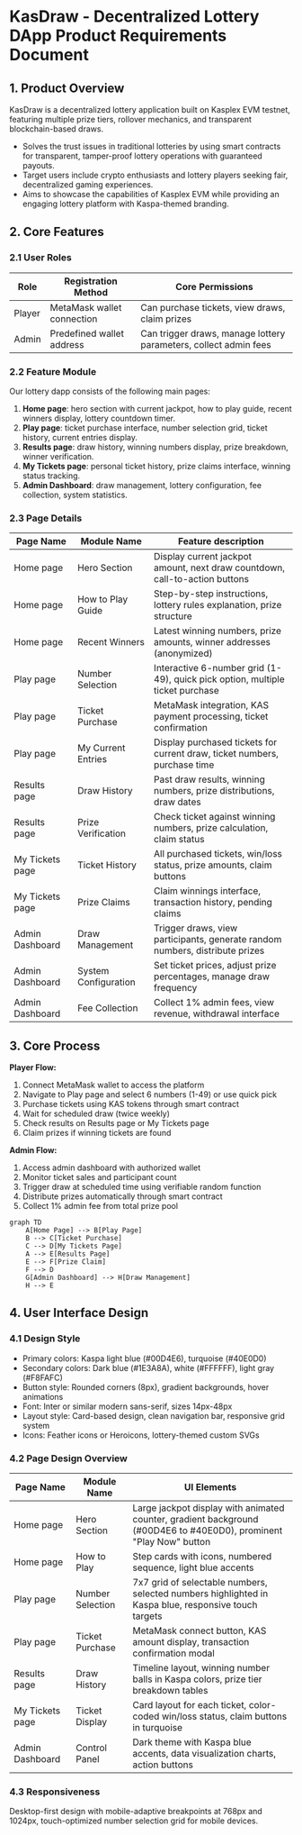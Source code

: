 # KasDraw - Decentralized Lottery DApp Product Requirements Document

## 1. Product Overview
KasDraw is a decentralized lottery application built on Kasplex EVM testnet, featuring multiple prize tiers, rollover mechanics, and transparent blockchain-based draws.
- Solves the trust issues in traditional lotteries by using smart contracts for transparent, tamper-proof lottery operations with guaranteed payouts.
- Target users include crypto enthusiasts and lottery players seeking fair, decentralized gaming experiences.
- Aims to showcase the capabilities of Kasplex EVM while providing an engaging lottery platform with Kaspa-themed branding.

## 2. Core Features

### 2.1 User Roles
| Role | Registration Method | Core Permissions |
|------|---------------------|------------------|
| Player | MetaMask wallet connection | Can purchase tickets, view draws, claim prizes |
| Admin | Predefined wallet address | Can trigger draws, manage lottery parameters, collect admin fees |

### 2.2 Feature Module
Our lottery dapp consists of the following main pages:
1. **Home page**: hero section with current jackpot, how to play guide, recent winners display, lottery countdown timer.
2. **Play page**: ticket purchase interface, number selection grid, ticket history, current entries display.
3. **Results page**: draw history, winning numbers display, prize breakdown, winner verification.
4. **My Tickets page**: personal ticket history, prize claims interface, winning status tracking.
5. **Admin Dashboard**: draw management, lottery configuration, fee collection, system statistics.

### 2.3 Page Details
| Page Name | Module Name | Feature description |
|-----------|-------------|---------------------|
| Home page | Hero Section | Display current jackpot amount, next draw countdown, call-to-action buttons |
| Home page | How to Play Guide | Step-by-step instructions, lottery rules explanation, prize structure |
| Home page | Recent Winners | Latest winning numbers, prize amounts, winner addresses (anonymized) |
| Play page | Number Selection | Interactive 6-number grid (1-49), quick pick option, multiple ticket purchase |
| Play page | Ticket Purchase | MetaMask integration, KAS payment processing, ticket confirmation |
| Play page | My Current Entries | Display purchased tickets for current draw, ticket numbers, purchase time |
| Results page | Draw History | Past draw results, winning numbers, prize distributions, draw dates |
| Results page | Prize Verification | Check ticket against winning numbers, prize calculation, claim status |
| My Tickets page | Ticket History | All purchased tickets, win/loss status, prize amounts, claim buttons |
| My Tickets page | Prize Claims | Claim winnings interface, transaction history, pending claims |
| Admin Dashboard | Draw Management | Trigger draws, view participants, generate random numbers, distribute prizes |
| Admin Dashboard | System Configuration | Set ticket prices, adjust prize percentages, manage draw frequency |
| Admin Dashboard | Fee Collection | Collect 1% admin fees, view revenue, withdrawal interface |

## 3. Core Process

**Player Flow:**
1. Connect MetaMask wallet to access the platform
2. Navigate to Play page and select 6 numbers (1-49) or use quick pick
3. Purchase tickets using KAS tokens through smart contract
4. Wait for scheduled draw (twice weekly)
5. Check results on Results page or My Tickets page
6. Claim prizes if winning tickets are found

**Admin Flow:**
1. Access admin dashboard with authorized wallet
2. Monitor ticket sales and participant count
3. Trigger draw at scheduled time using verifiable random function
4. Distribute prizes automatically through smart contract
5. Collect 1% admin fee from total prize pool

```mermaid
graph TD
    A[Home Page] --> B[Play Page]
    B --> C[Ticket Purchase]
    C --> D[My Tickets Page]
    A --> E[Results Page]
    E --> F[Prize Claim]
    F --> D
    G[Admin Dashboard] --> H[Draw Management]
    H --> E
```

## 4. User Interface Design

### 4.1 Design Style
- Primary colors: Kaspa light blue (#00D4E6), turquoise (#40E0D0)
- Secondary colors: Dark blue (#1E3A8A), white (#FFFFFF), light gray (#F8FAFC)
- Button style: Rounded corners (8px), gradient backgrounds, hover animations
- Font: Inter or similar modern sans-serif, sizes 14px-48px
- Layout style: Card-based design, clean navigation bar, responsive grid system
- Icons: Feather icons or Heroicons, lottery-themed custom SVGs

### 4.2 Page Design Overview
| Page Name | Module Name | UI Elements |
|-----------|-------------|-------------|
| Home page | Hero Section | Large jackpot display with animated counter, gradient background (#00D4E6 to #40E0D0), prominent "Play Now" button |
| Home page | How to Play | Step cards with icons, numbered sequence, light blue accents |
| Play page | Number Selection | 7x7 grid of selectable numbers, selected numbers highlighted in Kaspa blue, responsive touch targets |
| Play page | Ticket Purchase | MetaMask connect button, KAS amount display, transaction confirmation modal |
| Results page | Draw History | Timeline layout, winning number balls in Kaspa colors, prize tier breakdown tables |
| My Tickets page | Ticket Display | Card layout for each ticket, color-coded win/loss status, claim buttons in turquoise |
| Admin Dashboard | Control Panel | Dark theme with Kaspa blue accents, data visualization charts, action buttons |

### 4.3 Responsiveness
Desktop-first design with mobile-adaptive breakpoints at 768px and 1024px, touch-optimized number selection grid for mobile devices.